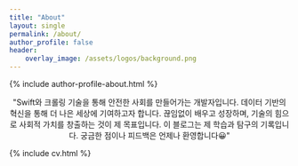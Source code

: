 ```yaml
---
title: "About"
layout: single
permalink: /about/
author_profile: false
header:
    overlay_image: /assets/logos/background.png
---
```

{% include author-profile-about.html %}

<div class="intro">
<p align="center">
"Swift와 크롤링 기술을 통해 <span class="word-highlight">안전한 사회</span>를 만들어가는 개발자입니다. 데이터 기반의 혁신을 통해 더 나은 세상에 기여하고자 합니다. 끊임없이 배우고 성장하며, 기술의 힘으로 사회적 가치를 창출하는 것이 제 목표입니다. 이 블로그는 제 학습과 탐구의 기록입니다. 궁금한 점이나 피드백은 언제나 환영합니다😀"</p>
</p>
</div>

{% include cv.html %}